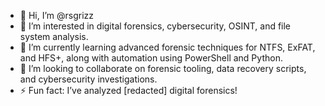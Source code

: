 - 👋 Hi, I’m @rsgrizz  
- 👀 I’m interested in digital forensics, cybersecurity, OSINT, and file system analysis.  
- 🌱 I’m currently learning advanced forensic techniques for NTFS, ExFAT, and HFS+, along with automation using PowerShell and Python.  
- 💞️ I’m looking to collaborate on forensic tooling, data recovery scripts, and cybersecurity investigations.  
- ⚡ Fun fact: I’ve analyzed [redacted] digital forensics!  

<!---
rsgrizz/rsgrizz is a ✨ special ✨ repository because its `README.md` (this file) appears on your GitHub profile.
You can click the Preview link to take a look at your changes.
--->
